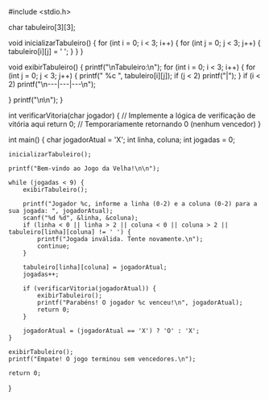 #include <stdio.h>

char tabuleiro[3][3];

void inicializarTabuleiro() {
    for (int i = 0; i < 3; i++) {
        for (int j = 0; j < 3; j++) {
            tabuleiro[i][j] = ' ';
        }
    }
}

void exibirTabuleiro() {
    printf("\nTabuleiro:\n");
    for (int i = 0; i < 3; i++) {
        for (int j = 0; j < 3; j++) {
            printf(" %c ", tabuleiro[i][j]);
            if (j < 2)
                printf("|");
        }
        if (i < 2)
            printf("\n---|---|---\n");
            
}
    printf("\n\n");
}

int verificarVitoria(char jogador) {
    // Implemente a lógica de verificação de vitória aqui
    return 0;  // Temporariamente retornando 0 (nenhum vencedor)
}

int main() {
    char jogadorAtual = 'X';
    int linha, coluna;
    int jogadas = 0;

    inicializarTabuleiro();

    printf("Bem-vindo ao Jogo da Velha!\n\n");

    while (jogadas < 9) {
        exibirTabuleiro();

        printf("Jogador %c, informe a linha (0-2) e a coluna (0-2) para a sua jogada: ", jogadorAtual);
        scanf("%d %d", &linha, &coluna);
        if (linha < 0 || linha > 2 || coluna < 0 || coluna > 2 || tabuleiro[linha][coluna] != ' ') {
            printf("Jogada inválida. Tente novamente.\n");
            continue;
        }

        tabuleiro[linha][coluna] = jogadorAtual;
        jogadas++;

        if (verificarVitoria(jogadorAtual)) {
            exibirTabuleiro();
            printf("Parabéns! O jogador %c venceu!\n", jogadorAtual);
            return 0;
        }

        jogadorAtual = (jogadorAtual == 'X') ? 'O' : 'X';
    }

    exibirTabuleiro();
    printf("Empate! O jogo terminou sem vencedores.\n");

    return 0;
}

